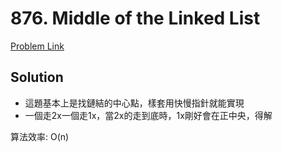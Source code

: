 # 876. Middle of the Linked List

[Problem Link](https://leetcode.com/problems/middle-of-the-linked-list/)

## Solution

* 這題基本上是找鏈結的中心點，樣套用快慢指針就能實現
* 一個走2x一個走1x，當2x的走到底時，1x剛好會在正中央，得解

算法效率: O(n)<br>
